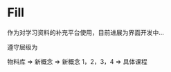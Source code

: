 # Fill

作为对学习资料的补充平台使用，目前进展为界面开发中...

遵守层级为

物料库 => 新概念 => 新概念 1，2，3，4 => 具体课程

<!-- // use-immer -->
